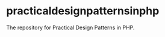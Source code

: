 practicaldesignpatternsinphp
============================

The repository for Practical Design Patterns in PHP.
